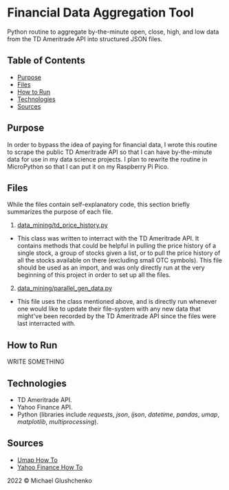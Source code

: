 # Financial Data Aggregation Tool
Python routine to aggregate by-the-minute open, close, high, and low data from the TD Ameritrade API into structured JSON files.

## Table of Contents
* [Purpose](https://github.com/mglush/data-aggregation/edit/main/README.md#purpose)
* [Files](https://github.com/mglush/data-aggregation/edit/main/README.md#files)
* [How to Run](https://github.com/mglush/data-aggregation/edit/main/README.md#how-to-run)
* [Technologies](https://github.com/mglush/data-aggregation/edit/main/README.mdtechnologies)
* [Sources](https://github.com/mglush/data-aggregation/edit/main/README.md#sources)

## Purpose
In order to bypass the idea of paying for financial data, I wrote this routine to scrape the public TD Ameritrade API so that I can have by-the-minute data for use in my data science projects. I plan to rewrite the routine in MicroPython so that I can put it on my Raspberry Pi Pico.

## Files
While the files contain self-explanatory code, this section briefly summarizes the purpose of each file.
1. [data_mining/td_price_history.py](https://github.com/glush-n-charles/market-analysis/blob/main/data_mining/td_price_history.py)
* This class was written to interract with the TD Ameritrade API. It contains methods that could be helpful in pulling the price history of a single stock, a group of stocks given a list, or to pull the price history of all the stocks available on there (excluding small OTC symbols). This file should be used as an import, and was only directly run at the very beginning of this project in order to set up all the files.
2. [data_mining/parallel_gen_data.py](https://github.com/glush-n-charles/market-analysis/blob/main/data_mining/parallel_gen_data.py)
* This file uses the class mentioned above, and is directly run whenever one would like to update their file-system with any new data that might've been recorded by the TD Ameritrade API since the files were last interracted with.

## How to Run
WRITE SOMETHING

## Technologies
* TD Ameritrade API.
* Yahoo Finance API.
* Python (libraries include *requests*, *json*, *ijson*, *datetime*, *pandas*, *umap*, *matplotlib*, *multiprocessing*).

## Sources
* [Umap How To](https://umap-learn.readthedocs.io/en/latest/index.html)
* [Yahoo Finance How To](https://levelup.gitconnected.com/how-to-get-all-stock-symbols-a73925c16a1b)

2022 &copy; Michael Glushchenko
